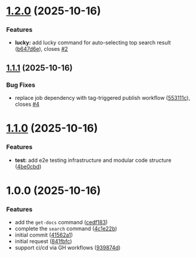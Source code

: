 # [1.2.0](https://github.com/mattjmcnaughton/context7-cli/compare/v1.1.1...v1.2.0) (2025-10-16)


### Features

* **lucky:** add lucky command for auto-selecting top search result ([b647d6e](https://github.com/mattjmcnaughton/context7-cli/commit/b647d6eeb32b1a1f9eba9736669a44f500849318)), closes [#2](https://github.com/mattjmcnaughton/context7-cli/issues/2)

## [1.1.1](https://github.com/mattjmcnaughton/context7-cli/compare/v1.1.0...v1.1.1) (2025-10-16)


### Bug Fixes

* replace job dependency with tag-triggered publish workflow ([553111c](https://github.com/mattjmcnaughton/context7-cli/commit/553111cfbae251d509475402b1436b7db76d3f23)), closes [#4](https://github.com/mattjmcnaughton/context7-cli/issues/4)

# [1.1.0](https://github.com/mattjmcnaughton/context7-cli/compare/v1.0.0...v1.1.0) (2025-10-16)


### Features

* **test:** add e2e testing infrastructure and modular code structure ([4be0cbd](https://github.com/mattjmcnaughton/context7-cli/commit/4be0cbd525c5dec8d012a1e403ddf06cb0d87067))

# 1.0.0 (2025-10-16)


### Features

* add the `get-docs` command ([cedf183](https://github.com/mattjmcnaughton/context7-cli/commit/cedf183c6f8a3c2a141580263ab552a845c48be4))
* complete the `search` command ([4c1e22b](https://github.com/mattjmcnaughton/context7-cli/commit/4c1e22bd8c36841ee8eb6d927804c14b9d880570))
* initial commit ([41562a1](https://github.com/mattjmcnaughton/context7-cli/commit/41562a1d71d3fbd8165311c84b3516ef7bcd4a85))
* initial request ([841fbfc](https://github.com/mattjmcnaughton/context7-cli/commit/841fbfc8664c6d5035df17db7f809799c89eb21e))
* support ci/cd via GH workflows ([939874d](https://github.com/mattjmcnaughton/context7-cli/commit/939874dbb2f0dd640deea3285d4adc52eebc8fc4))
